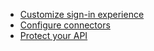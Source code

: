 - [Customize sign-in experience](/docs/recipes/customize-sie/)
- [Configure connectors](/docs/recipes/configure-connectors/)
- [Protect your API](/docs/recipes/protect-your-api/)
